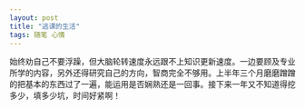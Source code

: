 ```yaml
---
layout: post
title: "逃课的生活"
tags: 随笔 心情
---
```


始终劝自己不要浮躁，但大脑轮转速度永远跟不上知识更新速度。一边要顾及专业所学的内容，另外还得研究自己的方向，智商完全不够用。上半年三个月磨磨蹭蹭的把基本的东西过了一遍，能运用是否娴熟还是一回事。接下来一年又不知道得挖多少，填多少坑，时间好紧啊！